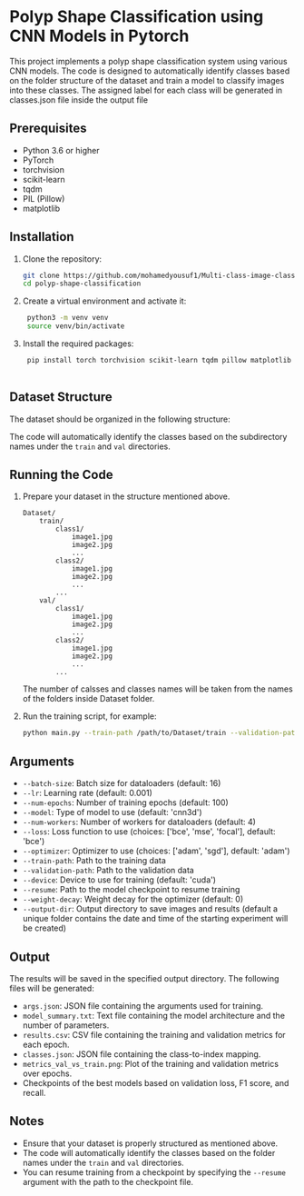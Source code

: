 # Polyp Shape Classification using CNN Models in Pytorch

This project implements a polyp shape classification system using various CNN models. The code is designed to automatically identify classes based on the folder structure of the dataset and train a model to classify images into these classes. The assigned label for each class will be generated in classes.json file inside the output file

## Prerequisites

- Python 3.6 or higher
- PyTorch
- torchvision
- scikit-learn
- tqdm
- PIL (Pillow)
- matplotlib

## Installation

1. Clone the repository:
   ```bash
   git clone https://github.com/mohamedyousuf1/Multi-class-image-classifier.git
   cd polyp-shape-classification

2. Create a virtual environment and activate it:
   ```bash
    python3 -m venv venv
    source venv/bin/activate

3. Install the required packages:
   ```bash
    pip install torch torchvision scikit-learn tqdm pillow matplotlib
    
## Dataset Structure
The dataset should be organized in the following structure:


The code will automatically identify the classes based on the subdirectory names under the `train` and `val` directories.

## Running the Code

1. Prepare your dataset in the structure mentioned above.
    ```
    Dataset/
        train/
            class1/
                image1.jpg
                image2.jpg
                ...
            class2/
                image1.jpg
                image2.jpg
                ...
            ...
        val/
            class1/
                image1.jpg
                image2.jpg
                ...
            class2/
                image1.jpg
                image2.jpg
                ...
            ...
    ```
    The number of calsses and classes names will be taken from the names of the folders inside Dataset folder.


2. Run the training script, for example:
   ```bash
   python main.py --train-path /path/to/Dataset/train --validation-path /path/to/Dataset/val --model densenet3d --batch-size 16 --lr 0.001 --num-epochs 100 --device cuda --output-dir /path/to/output

## Arguments
- `--batch-size`: Batch size for dataloaders (default: 16)
- `--lr`: Learning rate (default: 0.001)
- `--num-epochs`: Number of training epochs (default: 100)
- `--model`: Type of model to use (default: 'cnn3d')
- `--num-workers`: Number of workers for dataloaders (default: 4)
- `--loss`: Loss function to use (choices: ['bce', 'mse', 'focal'], default: 'bce')
- `--optimizer`: Optimizer to use (choices: ['adam', 'sgd'], default: 'adam')
- `--train-path`: Path to the training data
- `--validation-path`: Path to the validation data
- `--device`: Device to use for training (default: 'cuda')
- `--resume`: Path to the model checkpoint to resume training
- `--weight-decay`: Weight decay for the optimizer (default: 0)
- `--output-dir`: Output directory to save images and results (default a unique folder contains the date and time of the starting experiment will be created)

## Output
The results will be saved in the specified output directory. The following files will be generated:

- `args.json`: JSON file containing the arguments used for training.
- `model_summary.txt`: Text file containing the model architecture and the number of parameters.
- `results.csv`: CSV file containing the training and validation metrics for each epoch.
- `classes.json`: JSON file containing the class-to-index mapping.
- `metrics_val_vs_train.png`: Plot of the training and validation metrics over epochs.
- Checkpoints of the best models based on validation loss, F1 score, and recall.


## Notes
- Ensure that your dataset is properly structured as mentioned above.
- The code will automatically identify the classes based on the folder names under the `train` and `val` directories.
- You can resume training from a checkpoint by specifying the `--resume` argument with the path to the checkpoint file.

